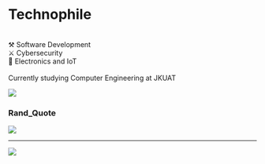#  Technophile
<br>⚒️ Software Development<br>⚔️ Cybersecurity<br>🤖 Electronics and IoT<br><br> Currently studying Computer Engineering at JKUAT


![](https://github-readme-stats.vercel.app/api/top-langs/?username=puppykiwi&theme=radical&hide_border=true&include_all_commits=true&count_private=true&layout=compact&langs_count=8)


###  Rand_Quote
![](https://quotes-github-readme.vercel.app/api?type=horizontal&theme=radical)

---
[![](https://visitcount.itsvg.in/api?id=puppykiwi&icon=0&color=0)](https://visitcount.itsvg.in)


